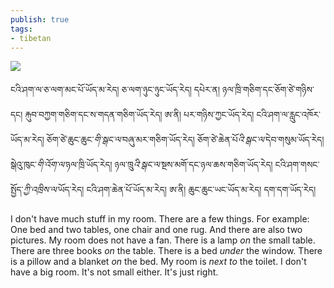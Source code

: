 ```yaml
---
publish: true
tags:
- tibetan
---
```


![](https://www.youtube.com/watch?v=_fjs4YU4UC8)

ངའི་ཤག་ལ་ཅ་ལག་མང་པོ་ཡོད་མ་རེད།
ཅ་ལག་ཉུང་ཉུང་ཡོད་རེད།
དཔེར་ན། ཉལ་ཁྲི་གཅིག་དང་ཅོག་ཙེ་གཉིས་དང། རྐུབ་བཀྱག་གཅིག་དང་ས་གདན་གཅིག་ཡོད་རེད།
ཨ་ནི། པར་གཉིས་ཀྱང་ཡོད་རེད།
ངའི་ཤག་ལ་རླུང་འཁོར་ཡོད་མ་རེད།
ཅོག་ཙེ་ཆུང་ཆུང་<i class="b">གི་</i><i class="p">སྒང་</i><i class="b">ལ་</i>བཞུ་མར་གཅིག་ཡོད་རེད།
ཅོག་ཙེ་ཆེན་པོ<i class="b">འི</i>་<i class="p">སྒང་</i><i class="b">ལ་</i>དེབ་གསུམ་ཡོད་རེད།
སྒེའུ་ཁུང་<i class="b">གི་</i><i class="p">འོག་</i><i class="b">ལ་</i>ཉལ་ཁྲི་ཡོད་རེད།
ཉལ་ཁྲུ<i class="b">འི</i>་<i class="p">སྒང་</i><i class="b">ལ་</i>སྔས་མགོ་དང་ཉལ་ཆས་གཅིག་ཡོད་རེད།
ངའི་ཤག་གསང་སྤྱོད་<i class="b">ཀྱི་</i><i class="p">འཁྲིས་</i><i class="b">ལ་</i>ཡོད་རེད།
ངའི་ཤག་ཆེན་པོ་ཡོད་མ་རེད། ཨ་ནི། ཆུང་ཆུང་ཡང་ཡོད་མ་རེད། དག་དག་ཡོད་རེད།

I don't have much stuff in my room.
There are a few things.
For example: One bed and two tables, one chair and one rug.
And there are also two pictures.
My room does not have a fan.
There is a lamp <i class="p">on</i> the small table.
There are three books <i class="p">on</i> the table.
There is a bed <i class="p">under</i> the window.
There is a pillow and a blanket <i class="p">on</i> the bed.
My room is <i class="p">next to</i> the toilet.
I don't have a big room. It's not small either. It's just right.